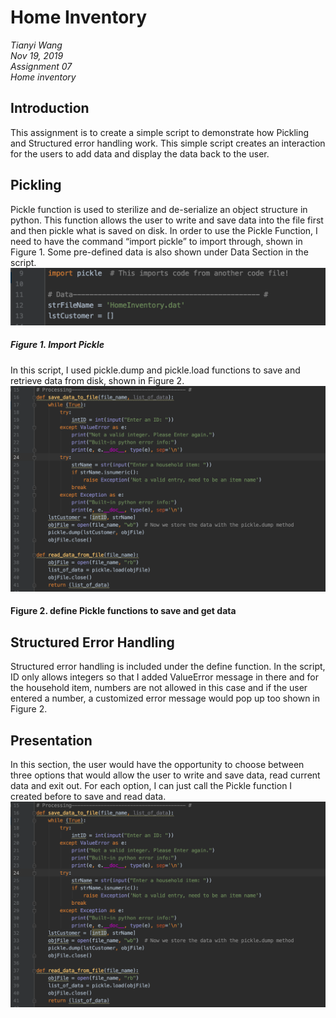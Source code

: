 # Home Inventory
*Tianyi Wang*  
*Nov 19, 2019*  
*Assignment 07*  
*Home inventory*  
## Introduction
This assignment is to create a simple script to demonstrate how Pickling and Structured error handling work. This simple script creates an interaction for the users to add data and display the data back to the user. 
## Pickling
Pickle function is used to sterilize and de-serialize an object structure in python. This function allows the user to write and save data into the file first and then pickle what is saved on disk.  In order to use the Pickle Function, I need to have the command “import pickle” to import through, shown in Figure 1. Some pre-defined data is also shown under Data Section in the script. 
![import pickle](https://github.com/tianywan819/IntroToProg-Python-Mod07/blob/master/docs/Screen%20Shot%202019-11-18%20at%202.22.41%20PM.png "Import command")
##### Figure 1. Import Pickle
In this script, I used pickle.dump and pickle.load functions to save and retrieve data from disk, shown in Figure 2.
![define data](https://github.com/tianywan819/IntroToProg-Python-Mod07/blob/master/docs/Screen%20Shot%202019-11-18%20at%202.22.54%20PM.png "Import command")
#### Figure 2. define Pickle functions to save and get data
## Structured Error Handling
Structured error handling is included under the define function. In the script, ID only allows integers so that I added ValueError message in there and for the household item, numbers are not allowed in this case and if the user entered a number, a customized error message would pop up too shown in Figure 2.
## Presentation
In this section, the user would have the opportunity to choose between three options that would allow the user to write and save data, read current data and exit out. For each option, I can just call the Pickle function I created before to save and read data. 
![presentation](https://github.com/tianywan819/IntroToProg-Python-Mod07/blob/master/docs/Screen%20Shot%202019-11-18%20at%202.22.54%20PM.png "Import command")
